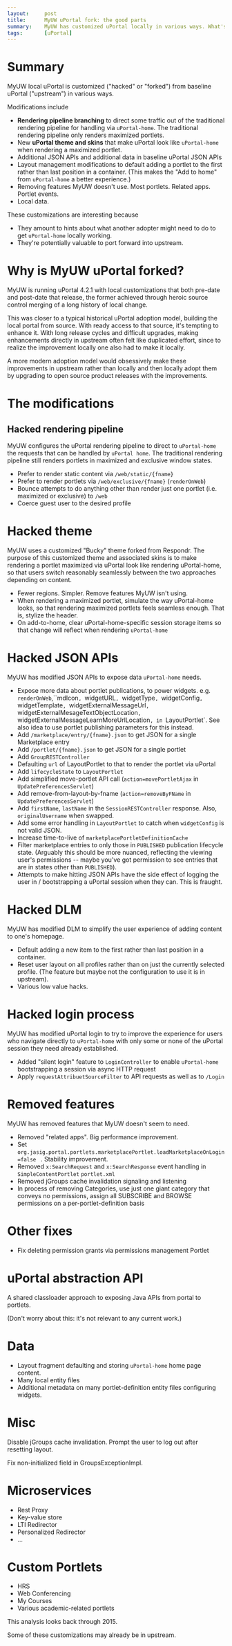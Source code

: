 ```yaml
---
layout:     post
title:      MyUW uPortal fork: the good parts
summary:    MyUW has customized uPortal locally in various ways. What's worth saying about this?
tags:       [uPortal]
---
```


# Summary

MyUW local uPortal is customized ("hacked" or "forked") from baseline uPortal 
("upstream") in various ways.

Modifications include

+ **Rendering pipeline branching** to direct some traffic out of the 
traditional rendering pipeline for handling via `uPortal-home`. The traditional 
rendering pipeline only renders maximized portlets.
+ New **uPortal theme and skins** that make uPortal look like `uPortal-home` 
when rendering a maximized portlet.
+ Additional JSON APIs and additional data in baseline uPortal JSON APIs
+ Layout management modifications to default adding a portlet to the first 
rather than last position in a container. (This makes the "Add to home" from 
`uPortal-home` a better experience.)
+ Removing features MyUW doesn't use. Most portlets. Related apps. Portlet 
events.
+ Local data.

These customizations are interesting because

+ They amount to hints about what another adopter might need to do to get 
`uPortal-home` locally working.
+ They're potentially valuable to port forward into upstream.


# Why is MyUW uPortal forked?

MyUW is running uPortal 4.2.1 with local customizations that both pre-date and post-date that release, the former achieved through heroic source control merging of a long history of local change.

This was closer to a typical historical uPortal adoption model, building the 
local portal from source. With ready access to that source, it's tempting to 
enhance it. With long release cycles and difficult upgrades, making 
enhancements directly in upstream often felt like duplicated effort, since to 
realize the improvement locally one also had to make it locally.

A more modern adoption model would obsessively make these improvements in 
upstream rather than locally and then locally adopt them by upgrading to open 
source product releases with the improvements.

# The modifications

## Hacked rendering pipeline

MyUW configures the uPortal rendering pipeline to direct to 
`uPortal-home` the requests that can be handled by `uPortal home`. The 
traditional rendering pipeline still renders portlets in maximized and 
exclusive window states.

+ Prefer to render static content via `/web/static/{fname}`
+ Prefer to render portlets via `/web/exclusive/{fname}` (`renderOnWeb`)
+ Bounce attempts to do anything other than render just one portlet (i.e. maximized or exclusive) to `/web`
+ Coerce guest user to the desired profile

# Hacked theme

MyUW uses a customized "Bucky" theme forked from Respondr. The purpose of this customized theme and associated skins is to make rendering a portlet maximized via uPortal look like rendering uPortal-home, so that users switch reasonably seamlessly between the two approaches depending on content.

+ Fewer regions. Simpler. Remove features MyUW isn't using.
+ When rendering a maximized portlet, simulate the way uPortal-home looks, so that rendering maximized portlets feels seamless enough. That is, stylize the header.
+ On add-to-home, clear uPortal-home-specific session storage items so that change will reflect when rendering `uPortal-home`


# Hacked JSON APIs

MyUW has modified JSON APIs to expose data `uPortal-home` needs.

+ Expose more data about portlet publications, to power widgets. e.g. `renderOnWeb`,``mdIcon`, `widgetURL`, `widgetType`, `widgetConfig`, `widgetTemplate`, `widgetExternalMessageUrl`, `widgetExternalMesageTextObjectLocation`, `widgetExternalMessageLearnMoreUrlLocation`, in `LayoutPortlet`. See also idea to use portlet publishing parameters for this instead.
+ Add `/marketplace/entry/{fname}.json` to get JSON for a single Marketplace entry
+ Add `/portlet/{fname}.json` to get JSON for a single portlet
+ Add `GroupRESTController`
+ Defaulting `url` of LayoutPortlet to that to render the portlet via uPortal
+ Add `lifecycleState` to `LayoutPortlet`
+ Add simplified move-portlet API call (`action=movePortletAjax` in `UpdatePreferencesServlet`)
+ Add remove-from-layout-by-fname (`action=removeByFName` in `UpdatePreferencesServlet`)
+ Add `firstName`, `lastName` in the `SessionRESTController` response. Also, `originalUsername`  when swapped.
+ Add some error handling in `LayoutPortlet` to catch when `widgetConfig` is not valid JSON.
+ Increase time-to-live of `marketplacePortletDefinitionCache`
+ Filter marketplace entries to only those in `PUBLISHED` publication lifecycle state. (Arguably this should be more nuanced, reflecting the viewing user's permissions -- maybe you've got permission to see entries that are in states other than `PUBLISHED`).
+ Attempts to make hitting JSON APIs have the side effect of logging the user in / bootstrapping a uPortal session when they can. This is fraught.

# Hacked DLM

MyUW has modified DLM to simplify the user experience of adding content to one's homepage.

+ Default adding a new item to the first rather than last position in a container.
+ Reset user layout on all profiles rather than on just the currently selected profile. (The feature but maybe not the configuration to use it is in upstream).
+ Various low value hacks.

# Hacked login process

MyUW has modified uPortal login to try to improve the experience for users who 
navigate directly to `uPortal-home` with only some or none of the uPortal 
session they need already established.

+ Added "silent login" feature to `LoginController` to enable `uPortal-home` 
bootstrapping a session via async HTTP request
+ Apply `requestAttribuetSourceFilter` to API requests as well as to `/Login`

# Removed features

MyUW has removed features that MyUW doesn't seem to need.

+ Removed "related apps". Big performance improvement.
+ Set `org.jasig.portal.portlets.marketplacePortlet.loadMarketplaceOnLogin=false
` . Stability improvement.
+ Removed `x:SearchRequest` and `x:SearchResponse` event handling in 
`SimpleContentPortlet` `portlet.xml`
+ Removed jGroups cache invalidation signaling and listening
+ In process of removing Categories, use just one giant category that conveys 
no permissions, assign all SUBSCRIBE and BROWSE permissions on a 
per-portlet-definition basis

# Other fixes

+ Fix deleting permission grants via permissions management Portlet

# uPortal abstraction API

A shared classloader approach to exposing Java APIs from portal to portlets.

(Don't worry about this: it's not relevant to any current work.)

# Data

+ Layout fragment defaulting and storing `uPortal-home` home page content.
+ Many local entity files
+ Additional metadata on many portlet-definition entity files configuring 
widgets.





# Misc

Disable jGroups cache invalidation.
Prompt the user to log out after resetting layout.

Fix non-initialized field in GroupsExceptionImpl.

# Microservices

+ Rest Proxy
+ Key-value store
+ LTI Redirector
+ Personalized Redirector
+ ...

# Custom Portlets

+ HRS
+ Web Conferencing
+ My Courses
+ Various academic-related portlets

This analysis looks back through 2015.

Some of these customizations may already be in upstream.
